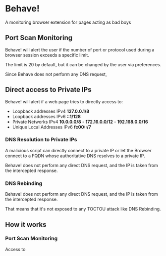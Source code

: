 # Behave!



A monitoring browser extension for pages acting as bad boys 



## Port Scan Monitoring

Behave! will alert the user if the number of port or protocol used during a browser session exceeds a specific limit.

The limit is 20 by default, but it can be changed by  the user via preferences.

Since Behave does not perform any DNS request, 

## Direct access to Private IPs

Behave! will alert if a web page tries to directly access to:

- Loopback addresses IPv4 **127.0.0.1/8**
- Loopback addresses IPv6 **::1/128**
- Private Networks IPv4 **10.0.0.0/8** - **172.16.0.0/12** - **192.168.0.0/16**
- Unique Local Addresses IPv6 **fc00::/7**



### DNS Resolution to Private IPs

A malicious script can directly connect to a private IP or let the Browser  connect to a FQDN whose authoritative DNS resolves to a private IP.

Behave! does not perform any direct DNS request, and the IP is taken from the intercepted response. 



### DNS Rebinding 

Behave! does not perform any direct DNS request, and the IP is taken from the intercepted response. 

That means that it's not exposed to any TOCTOU attack like DNS Rebinding.



## How it works



### Port Scan Monitoring

Access to 